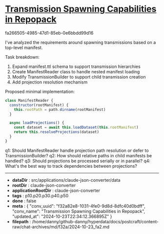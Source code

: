 # [Transmission Spawning Capabilities in Repopack](https://claude.ai/chat/f32a82e8-1031-4fe0-9d8d-8dfc40d0bdff)

fa266505-4985-47d1-85eb-0e6bbdd99d16

 I've analyzed the requirements around spawning transmissions based on a top-level manifest.

Task breakdown:
1. Expand manifest.ttl schema to support transmission hierarchies
2. Create ManifestReader class to handle nested manifest loading
3. Modify TransmissionBuilder to support child transmission creation
4. Add projection resolution mechanism

Proposed minimal implementation:
```javascript
class ManifestReader {
  constructor(rootManifest) {
    this.rootPath = path.dirname(rootManifest)
  }

  async loadProjections() {
    const dataset = await this.loadDataset(this.rootManifest)
    return this.resolveProjections(dataset)
  }
}
```

q1: Should ManifestReader handle projection path resolution or defer to TransmissionBuilder?
q2: How should relative paths in child manifests be handled?
q3: Should projections be processed serially or in parallel?
q4: What's the best way to track dependencies between projections?

---

* **dataDir** : src/applications/claude-json-converter/data
* **rootDir** : claude-json-converter
* **applicationRootDir** : claude-json-converter
* **tags** : p10.p20.p30.p40.p50
* **done** : false
* **meta** : {
  "conv_uuid": "f32a82e8-1031-4fe0-9d8d-8dfc40d0bdff",
  "conv_name": "Transmission Spawning Capabilities in Repopack",
  "updated_at": "2024-10-23T22:34:12.366895Z"
}
* **filepath** : /home/danny/github-danny/hyperdata/docs/postcraft/content-raw/chat-archives/md/f32a/2024-10-23_fa2.md